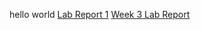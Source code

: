 hello world
[Lab Report 1](https://ndhanrajani.github.io/cse15l-lab-reports/lab-report-1-week-0.html)
[Week 3 Lab Report](https://ndhanrajani.github.io/cse15l-lab-reports/lab-report-1-week-3.html)